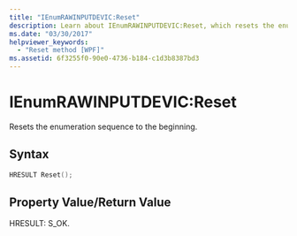 ```yaml
---
title: "IEnumRAWINPUTDEVIC:Reset"
description: Learn about IEnumRAWINPUTDEVIC:Reset, which resets the enumeration sequence to the beginning, via this code example in CPP.
ms.date: "03/30/2017"
helpviewer_keywords: 
  - "Reset method [WPF]"
ms.assetid: 6f3255f0-90e0-4736-b184-c1d3b8387bd3
---
```

# IEnumRAWINPUTDEVIC:Reset
Resets the enumeration sequence to the beginning.  
  
## Syntax  
  
```cpp  
HRESULT Reset();  
```  
  
## Property Value/Return Value  
 HRESULT: S_OK.
